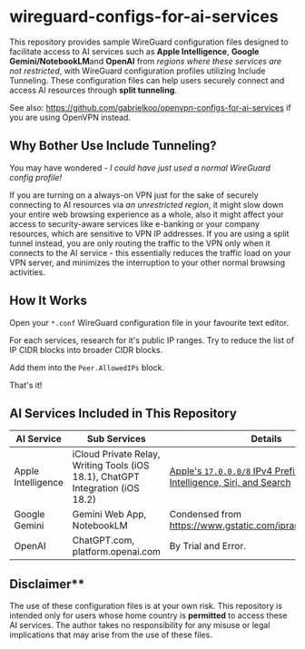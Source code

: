 # wireguard-configs-for-ai-services

This repository provides sample WireGuard configuration files designed to facilitate access to AI services such as **Apple Intelligence**, **Google Gemini/NotebookLM**and **OpenAI** from *regions where these services are not restricted*, with WireGuard configuration profiles utilizing Include Tunneling. These configuration files can help users securely connect and access AI resources through **split tunneling**.

See also: <https://github.com/gabrielkoo/openvpn-configs-for-ai-services> if you are using OpenVPN instead.

## Why Bother Use Include Tunneling?

You may have wondered - *I could have just used a normal WireGuard config profile!*

If you are turning on a always-on VPN just for the sake of securely connecting to AI resources via *an unrestricted region*, it might slow down your entire web browsing experience as a whole, also it might affect your access to security-aware services like e-banking or your company resources, which are sensitive to VPN IP addresses. If you are using a split tunnel instead, you are only routing the traffic to the VPN only when it connects to the AI service - this essentially reduces the traffic load on your VPN server, and minimizes the interruption to your other normal browsing activities.

## How It Works

Open your `*.conf` WireGuard configuration file in your favourite text editor.

For each services, research for it's public IP ranges. Try to reduce the list of IP CIDR blocks into broader CIDR blocks.

Add them into the `Peer.AllowedIPs` block.

That's it!

## AI Services Included in This Repository

AI Service | Sub Services | Details
---|---|---
Apple Intelligence | iCloud Private Relay, Writing Tools (iOS 18.1), ChatGPT Integration (iOS 18.2) | [Apple's `17.0.0.0/8` IPv4 Prefix](https://support.apple.com/en-us/101555#:~:text=Yes-,Firewalls,-If%20your%20firewall) and [Apple Intelligence, Siri, and Search](https://support.apple.com/en-us/101555#:~:text=Yes-,Apple%20Intelligence,-%2C%20Siri%2C%20and%20Search)
Google Gemini | Gemini Web App, NotebookLM | Condensed from <https://www.gstatic.com/ipranges/goog.json>.
OpenAI | ChatGPT.com, platform.openai.com | By Trial and Error.

## Disclaimer**

The use of these configuration files is at your own risk. This repository is intended only for users whose home country is **permitted** to access these AI services. The author takes no responsibility for any misuse or legal implications that may arise from the use of these files.
